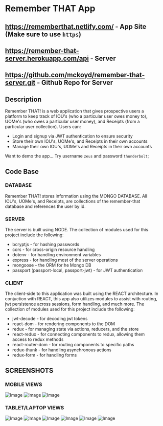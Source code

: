 # Remember THAT App
## https://rememberthat.netlify.com/ - App Site (Make sure to use `https`)
## https://remember-that-server.herokuapp.com/api - Server
## https://github.com/mckoyd/remember-that-server.git - Github Repo for Server

## Description

Remember THAT! is a web application that gives prospective users a platform to keep track of IOU's (who a particular user owes money to), UOMe's (who owes a particular user money), and Receipts (from a particular user collection).  Users can:
- Login and signup via JWT authentication to ensure security
- Store their own IOU's, UOMe's, and Receipts in their own accounts
- Manage their own IOU's, UOMe's and Receipts in their own accounts

Want to demo the app...
Try username `zeus` and password `thunderbolt`;

## Code Base

### DATABASE
Remember THAT! stores information using the MONGO DATABASE.  All IOU's, UOMe's, and Receipts, are collections of the remember-that database and references the user by id.

### SERVER
The server is built using NODE.  The collection of modules used for this project include the following:
- bcryptjs - for hashing passwords
- cors - for cross-origin resource handling
- dotenv - for handling environment variables
- express - for handling most of the server operations
- mongoose - the ORM for he Mongo DB
- passport (passport-local, passport-jwt) - for JWT authentication

### CLIENT
The client-side to this application was built using the REACT architecture.  In conjuction with REACT, this app also utilizes modules to assist with routing, jwt persistence across sessions, form handling, and much more.  The collection of modules used for this project include the following:
- jwt-decode - for decoding jwt tokens
- react-dom - for rendering components to the DOM
- redux - for managing state via actions, reducers, and the store
- react-redux - for connecting components to redux, allowing them access to redux methods
- react-router-dom - for routing components to specific paths
- redux-thunk - for handling asynchronous actions
- redux-form - for handling forms

## SCREENSHOTS

### MOBILE VIEWS
![Image](./screenshots/iousMobile.jpg) 
![Image](./screenshots/receiptsMobile.jpg)
![Image](./screenshots/uomesMobile.jpg)

### TABLET/LAPTOP VIEWS
![Image](./screenshots/landingTablet.jpg)
![Image](./screenshots/landingMobile.jpg)
![Image](./screenshots/loginModal.jpg)
![Image](./screenshots/signupModal.jpg)
![Image](./screenshots/dashboardTablet.jpg)
![Image](./screenshots/receiptsDeleteTabletView.jpg)
